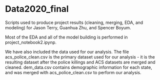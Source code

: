 # Data2020_final

Scripts used to produce project results (cleaning, merging, EDA, and modeling) for Jason Terry, Guanhua Zhu, and Spencer Boyum.

Most of the EDA and all of the model building is performed in project_notebook2.ipynp. 

We have also included the data used for our analysis. The file acs_police_clean.csv is the primary dataset used for our analysis - it is the resulting dataset after the police killings and ACS datasets are merged and cleaned. dem_data.csv contains demographic information for each state, and was merged with acs_police_clean.csv to perform our analysis.
